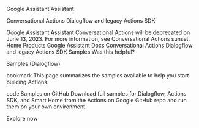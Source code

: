 
Google Assistant
Assistant


Conversational Actions
Dialogflow and legacy Actions SDK

Google Assistant
Assistant
Conversational Actions will be deprecated on June 13, 2023. For more information, see Conversational Actions sunset.
Home
Products
Google Assistant
Docs
Conversational Actions
Dialogflow and legacy Actions SDK
Samples
Was this helpful?

Samples (Dialogflow)

bookmark
This page summarizes the samples available to help you start building Actions.

code
Samples on GitHub
Download full samples for Dialogflow, Actions SDK, and Smart Home from the Actions on Google GitHub repo and run them on your own environment.

Explore now
